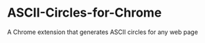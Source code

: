 ASCII-Circles-for-Chrome
========================

A Chrome extension that generates ASCII circles for any web page
